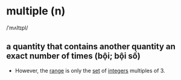 # multiple (n)

/ˈmʌltɪpl/

## a quantity that contains another quantity an exact number of times (bội; bội số)

- However, the [range](range-n.md#the-limits-between-which-something-varies-phạm-vi) is only the [set](set-n.md#set-of-something---a-group-of-similar-things-that-belongs-together-in-some-way-tập-hợp-tập) of [integers](integer-n.md#số-nguyên) multiples of 3.